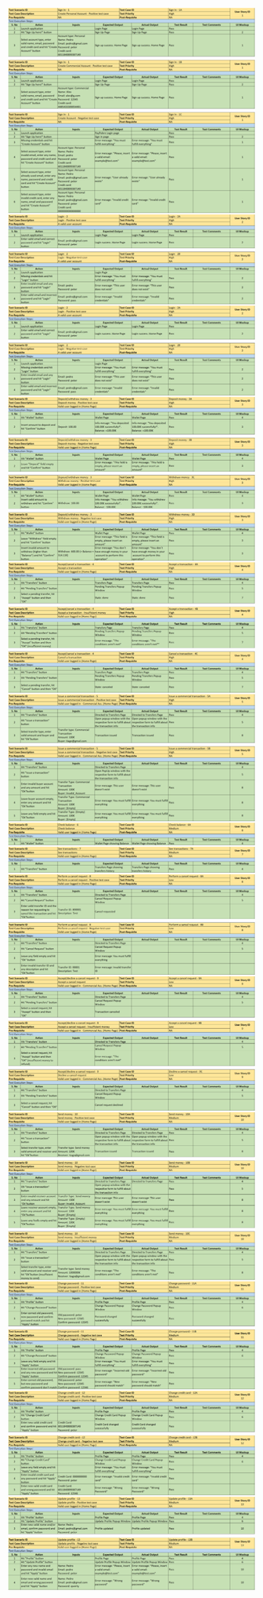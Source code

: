 ![image](uploads/8c5d1798cb977910ce2a21df0ce8f9e1/image.png)![image](uploads/e24c6d886e53978733248f56661f0e22/image.png)![image](uploads/bb5c5a13dc0563a2f64b764bd397b213/image.png)![image](uploads/443e064301c1ddcd835437c4d7cf22f2/image.png)![image](uploads/109b283f85bd2864b4fc56b6ad3973b5/image.png)![image](uploads/696594cea97f3e0410ec5c32314581ce/image.png)![image](uploads/382cd04407094054e01b671972b51964/image.png)![image](uploads/a564b1799d3660aa90c4099a5b89baa8/image.png)![image](uploads/4efe85798d2f696ace4371d47bfd8c65/image.png)![image](uploads/afccc3ee4ab07ed557630bee86a245d3/image.png)![image](uploads/02a622f2e33d01d9c7464dda8b209b44/image.png)![image](uploads/a8f2b36d3abf3b75ee31f63f5ab31ed6/image.png)![image](uploads/64d92c98b95da93074506ec0d1b88452/image.png)![image](uploads/636b8e8b50b5fbc685c4f54ec37023a3/image.png)